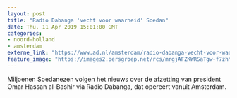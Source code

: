 ```yaml
---
layout: post
title: "Radio Dabanga 'vecht voor waarheid' Soedan"
date: Thu, 11 Apr 2019 15:01:00 GMT
categories: 
- noord-holland 
- amsterdam 
externe_link: "https://www.ad.nl/amsterdam/radio-dabanga-vecht-voor-waarheid-soedan~ab54536f5/"
feature_image: "https://images2.persgroep.net/rcs/mrgjAFZKWRSaTgw-f7zhY8n7r3A/diocontent/145318681/_fitwidth/400/?appId=21791a8992982cd8da851550a453bd7f&quality=0.7"
---
```


Miljoenen Soedanezen volgen het nieuws over de afzetting van president Omar Hassan al-Bashir via Radio Dabanga, dat opereert vanuit Amsterdam.
